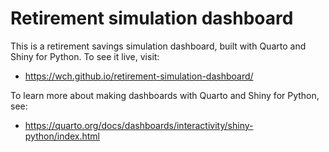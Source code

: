 Retirement simulation dashboard
===============================

This is a retirement savings simulation dashboard, built with Quarto and Shiny for Python. To see it live, visit:

- https://wch.github.io/retirement-simulation-dashboard/


To learn more about making dashboards with Quarto and Shiny for Python, see:

- https://quarto.org/docs/dashboards/interactivity/shiny-python/index.html
